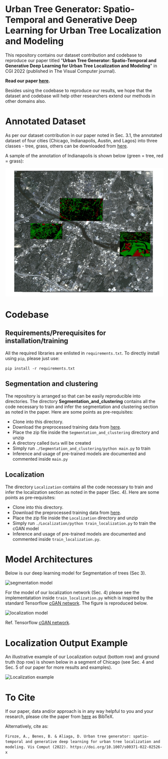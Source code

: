 # Urban Tree Generator: Spatio-Temporal and Generative Deep Learning for Urban Tree Localization and Modeling 

This repository contains our dataset contribution and codebase to 
reproduce our paper 
titled "**Urban Tree Generator: Spatio-Temporal and Generative Deep Learning for Urban Tree Localization and Modeling**" in CGI 2022 (published in The Visual Computer journal). 

**Read our paper [here](https://link.springer.com/article/10.1007/s00371-022-02526-x).**

Besides using the codebase to reproduce our results, we hope that the dataset and codebase will help other researchers extend our methods in other domains also. 

# Annotated Dataset

As per our dataset contribution in our paper noted in Sec. 3.1, the annotated dataset of four cities (Chicago, Indianapolis, Austin, and Lagos) into three classes - tree, grass, others can be downloaded from [here](https://drive.google.com/file/d/1vP6ajrXvKzAcc8qvRUP3ciJAuZbWP392/view?usp=sharing).


A sample of the annotation of Indianapolis is shown below (green = tree, red = grass):

![annotation sample](Annotation_Sample.jpg "Annotation Sample over Indianapolis (green = tree, red = grass)")

# Codebase

## Requirements/Prerequisites for installation/training

All the required libraries are enlisted in ```requirements.txt```. To directly install using ```pip```, please just use:

```pip install -r requirements.txt```

## Segmentation and clustering

The repository is arranged so that can be easily reproducible into directories. The directory **Segmentation_and_clustering** contains all the code necessary to train and infer the segmentation and clustering section as noted in the paper. Here are some points as pre-requisites:


* Clone into this directory.
* Download the preprocessed training data from [here](https://drive.google.com/file/d/1sqaWBiUmq9EEZsVI9Cp1S_y4iRFx02uy/view?usp=sharing). 
* Place the zip file inside the ```Segmentation_and_clustering``` directory and unzip
* A directory called ```Data``` will be created
* Simply run ```./Segmentation_and_clustering/python main.py``` to train
* Inference and usage of pre-trained models are documented and commented inside ```main.py```

## Localization

The directory ```Localization``` contains all the code necessary to train and infer the localization  section as noted in the paper (Sec. 4). Here are some points as pre-requisites:


* Clone into this directory.
* Download the preprocessed training data from [here](https://drive.google.com/file/d/1HtExOOsc-o9ys7ZhNAWuvgRZYVMI4WJ7/view?usp=sharing). 
* Place the zip file inside the ```Localization``` directory and unzip
* Simply run ```./Localization/python train_localization.py``` to train the cGAN model
* Inference and usage of pre-trained models are documented and commented inside ```train_localization.py```. 

# Model Architectures

Below is our deep learning model for Segmentation of trees (Sec 3).

![segmentation model](48d_Segmentation_Model.png "48-dimensional Modified Unet Segmentation Model for Segmentation.")

For the model of our localization network (Sec. 4) please see the implementatation inside ```train_localization.py``` which is inspired by the standard Tensorflow [cGAN network](https://www.tensorflow.org/tutorials/generative/pix2pix_files/output_dIbRPFzjmV85_0.png). The figure is reproduced below.

![localization model](cGAN_Model.png "Conditional GAN Model for  Localization.")

Ref. Tensorflow [cGAN network](https://www.tensorflow.org/tutorials/generative/pix2pix_files/output_dIbRPFzjmV85_0.png). 

# Localization Output Example

An illustrative example of our Localization output (bottom row) and ground truth (top row) is shown below in a segment of Chicago (see Sec. 4 and Sec. 5 of our paper for more results and examples).

![Localization example](Localization_Example.jpg "Localization output (bottom row) and ground truth (top row).")

# To Cite

If our paper, data and/or approach is in any way helpful to you and your research, please cite the paper from [here](https://link.springer.com/article/10.1007/s00371-022-02526-x) as BibTeX.

Alternatively, cite as: 

```Firoze, A., Benes, B. & Aliaga, D. Urban tree generator: spatio-temporal and generative deep learning for urban tree localization and modeling. Vis Comput (2022). https://doi.org/10.1007/s00371-022-02526-x```




